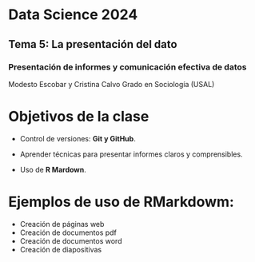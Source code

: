 # Data Science 2024

## Tema 5: La presentación del dato

### Presentación de informes y comunicación efectiva de datos

Modesto Escobar y Cristina Calvo
Grado en Sociología (USAL)

# Objetivos de la clase

  - Control de versiones: **Git y GitHub**.

   - Aprender técnicas para presentar informes claros y comprensibles.
   - Uso de **R Mardown**.

# Ejemplos de uso de RMarkdowm: 

  - Creación de páginas web
  - Creación de documentos pdf
  - Creación de documentos word
  - Creación de diapositivas
